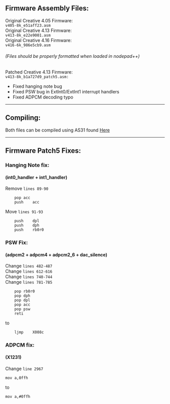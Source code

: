 ## Firmware Assembly Files:<br>

Original Creative 4.05 Firmware:<br>
```v405-8k_e51aff23.asm```<br>
Original Creative 4.13 Firmware:<br>
```v413-8k_e22e9001.asm```<br>
Original Creative 4.16 Firmware:<br>
```v416-6k_986e5cb9.asm```<br>
###### (Files should be properly formatted when loaded in nodepad++)<br>

Patched Creative 4.13 Firmware:<br>
```v413-8k_b1a727d9_patch5.asm:```
- Fixed hanging note bug
- Fixed PSW bug in ExtInt0/ExtInt1 interrupt handlers
- Fixed ADPCM decoding typo
---
## Compiling:
Both files can be compiled using AS31 found [Here](https://www.pjrc.com/tech/8051/tools/as31-doc.html)


---
## Firmware Patch5 Fixes:<br>
### Hanging Note fix:<br>
#### (int0_handler + int1_handler)<br>
Remove ```lines 89-90```<br>
```
    pop	acc
    push	acc
```
Move ```lines 91-93```<br>
```
    push	dpl
    push	dph
    push	rb0r0
```

### PSW Fix:<br>
#### (adpcm2 + adpcm4 + adpcm2_6 + dac_silence)<br>
Change ```lines 482-487```<br>
Change ```lines 612-616```<br>
Change ```lines 740-744```<br>
Change ```lines 781-785```<br>
```
    pop	rb0r0
    pop	dph
    pop	dpl
    pop	acc
    pop psw
    reti
```
to 
```
    ljmp	X008c
```
### ADPCM fix:<br>
#### (X1231)
Change ```line 2967```<br>
```
mov	a,0ffh
```
to
```
mov	a,#0ffh
```
